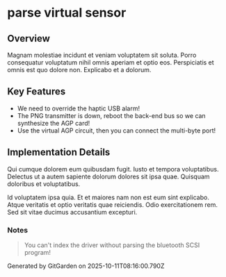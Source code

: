 # parse virtual sensor

## Overview
Magnam molestiae incidunt et veniam voluptatem sit soluta. Porro consequatur voluptatum nihil omnis aperiam et optio eos. Perspiciatis et omnis est quo dolore non. Explicabo et a dolorum.

## Key Features
- We need to override the haptic USB alarm!
- The PNG transmitter is down, reboot the back-end bus so we can synthesize the AGP card!
- Use the virtual AGP circuit, then you can connect the multi-byte port!

## Implementation Details
Qui cumque dolorem eum quibusdam fugit. Iusto et tempora voluptatibus. Delectus ut a autem sapiente dolorum dolores sit ipsa quae. Quisquam doloribus et voluptatibus.
 Id voluptatem ipsa quia. Et et maiores nam non est eum sint explicabo. Atque veritatis et optio veritatis quae reiciendis. Odio exercitationem rem. Sed sit vitae ducimus accusantium excepturi.

### Notes
> You can't index the driver without parsing the bluetooth SCSI program!

Generated by GitGarden on 2025-10-11T08:16:00.790Z
